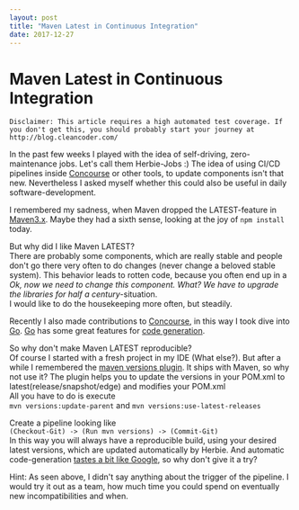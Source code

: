 ```yaml
---
layout: post
title: "Maven Latest in Continuous Integration"
date: 2017-12-27
---
```

# Maven Latest in Continuous Integration

`Disclaimer: This article requires a high automated test coverage. If you don't get this, you should probably start your journey at http://blog.cleancoder.com/`

In the past few weeks I played with the idea of self-driving, zero-maintenance jobs.
Let's call them Herbie-Jobs :) The idea of using CI/CD pipelines inside [Concourse](https://concourse.ci/) or other tools, to update components isn't that new.
Nevertheless I asked myself whether this could also be useful in daily software-development.  

I remembered my sadness, when Maven dropped the LATEST-feature in [Maven3.x](https://cwiki.apache.org/confluence/display/MAVEN/Maven+3.x+Compatibility+Notes#Maven3.xCompatibilityNotes-PluginMetaversionResolution).
Maybe they had a sixth sense, looking at the joy of `npm install` today.

But why did I like Maven LATEST?  
There are probably some components, which are really stable and people don't go there very often to do changes (never change a beloved stable system). This behavior leads to rotten code, because you often end up in a  _Ok, now we need to change this component. What? We have to upgrade the libraries for half a century_-situation.  
I would like to do the housekeeping more often, but steadily.

Recently I also made contributions to [Concourse](https://concourse.ci/), in this way I took dive into [Go](https://golang.org/). [Go](https://golang.org/) has some great features for [code generation](https://blog.golang.org/generate).

So why don't make Maven LATEST reproducible?  
Of course I started with a fresh project in my IDE (What else?).
But after a while I remembered the [maven versions plugin](http://www.mojohaus.org/versions-maven-plugin/).
It ships with Maven, so why not use it?
The plugin helps you to update the versions in your POM.xml to latest(release/snapshot/edge) and modifies your POM.xml  
All you have to do is execute  
`mvn versions:update-parent` and `mvn versions:use-latest-releases`

Create a pipeline looking like  
`(Checkout-Git) -> (Run mvn versions) -> (Commit-Git)`  
In this way you will always have a reproducible build, using your desired latest versions, which are updated automatically by Herbie. And automatic code-generation [tastes a bit like Google](https://cacm.acm.org/magazines/2016/7/204032-why-google-stores-billions-of-lines-of-code-in-a-single-repository/fulltext), so why don't give it a try?  

Hint: As seen above, I didn't say anything about the trigger of the pipeline. I would try it out as a team, how much time you could spend on eventually new incompatibilities and when.

